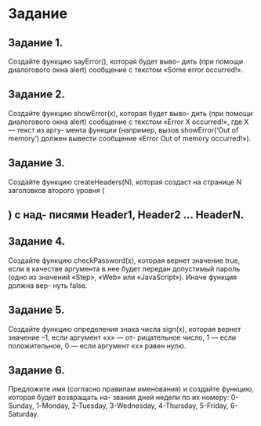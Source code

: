 # Задание

## Задание 1. 

Создайте функцию sayError(), которая будет выво-
дить (при помощи диалогового окна alert) сообщение
с текстом «Some error occurred!».

## Задание 2. 

Создайте функцию showError(x), которая будет выво-
дить (при помощи диалогового окна alert) сообщение
с текстом «Error X occurred!», где Х — текст из аргу-
мента функции (например, вызов showError(‘Out of
memory’) должен вывести сообщение «Error Out of
memory occurred!»).

## Задание 3. 

Создайте функцию createHeaders(N), которая создаст
на странице N заголовков второго уровня (<h2>) с над-
писями Header1, Header2 ... HeaderN.

## Задание 4. 

Создайте функцию checkPassword(x), которая вернет
значение true, если в качестве аргумента в нее будет
передан допустимый пароль (одно из значений «Step»,
«Web» или «JavaScript»). Иначе функция должна вер-
нуть false.

## Задание 5. 

Создайте функцию определения знака числа sign(x),
которая вернет значение –1, если аргумент «х» — от-
рицательное число, 1 — если положительное, 0 — если
аргумент «х» равен нулю.

## Задание 6. 

Предложите имя (согласно правилам именования)
и создайте функцию, которая будет возвращать на-
звания дней недели по их номеру: 0-Sunday, 1-Monday,
2-Tuesday, 3-Wednesday, 4-Thursday, 5-Friday, 6-Saturday.
